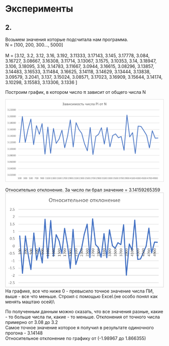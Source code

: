 # Эксперименты
## 2.
Возьмем значения которые подсчитала нам программа.\
N = [100, 200, 300..., 5000]\
\
M = [3.12,
3.2,
3.12,
3.16,
3.192,
3.11333,
3.17143,
3.145,
3.17778,
3.084,
3.16727,
3.08667,
3.16308,
3.11714,
3.13067,
3.1575,
3.10353,
3.14,
3.18947,
3.106,
3.18095,
3.16,
3.14783,
3.11667,
3.0944,
3.16615,
3.08296,
3.13857,
3.14483,
3.16533,
3.11484,
3.16625,
3.14118,
3.14629,
3.13444,
3.13838,
3.09579,
3.2041,
3.137,
3.15024,
3.08571,
3.17023,
3.16909,
3.15644,
3.14174,
3.10298,
3.15583,
3.13306,
3.1336
]

Построим график, в котором число π зависит от общего числа N

![img.png](img.png)
 
Относительно отклонение. За число пи брал значение = 3.14159265359
![img_1.png](img_1.png)
На графике, все что ниже 0 - превысило точное значение числа ПИ, выше - все что меньше.
Строил с помощью Excel.(не особо понял как менять маштаю осей)\

По полученным данным можно сказать, что все значения разные, какие - то больше числа пи, какие - то меньше.
Отклонения от точного числа примерно от 3.08 до 3.2\
Самое точное значение которое я получил в результате одиночного прогона - 3.14148\
Относительное отклонение по графику от (-1.98967 до 1.866355)
 







